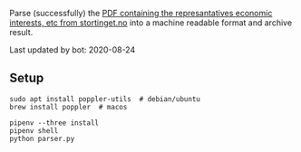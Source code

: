 Parse (successfully) the [PDF containing the represantatives economic interests, etc from stortinget.no](https://www.stortinget.no/no/Stortinget-og-demokratiet/Representantene/Okonomiske-interesser/) into a machine readable format and archive result.

Last updated by bot: 2020-08-24

## Setup
    sudo apt install poppler-utils  # debian/ubuntu
    brew install poppler  # macos

    pipenv --three install
    pipenv shell
    python parser.py
